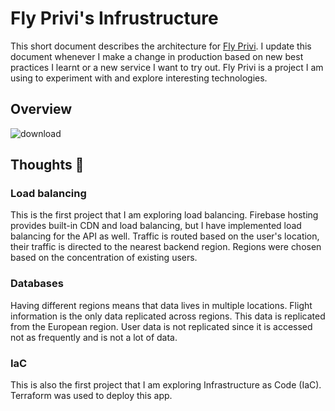 # Fly Privi's Infrustructure
This short document describes the architecture for [Fly Privi](https://flyprivi.com/). I update this document whenever I make a change in production based on new best practices I learnt or a new service I want to try out. Fly Privi is a project I am using to experiment with and explore interesting technologies. 

## Overview

![download](https://github.com/user-attachments/assets/5cd8b086-ffd5-44a3-8865-0ca0fd4cd616)


## Thoughts :thinking:

### Load balancing
This is the first project that I am exploring load balancing. Firebase hosting provides built-in CDN and load balancing, but I have implemented load balancing for the API as well. Traffic is routed based on the user's location, their traffic is directed to the nearest backend region. Regions were chosen based on the concentration of existing users. 

### Databases
Having different regions means that data lives in multiple locations. Flight information is the only data replicated across regions. This data is replicated from the European region. User data is not replicated since it is accessed not as frequently and is not a lot of data.

### IaC
This is also the first project that I am exploring Infrastructure as Code (IaC). Terraform was used to deploy this app. 


